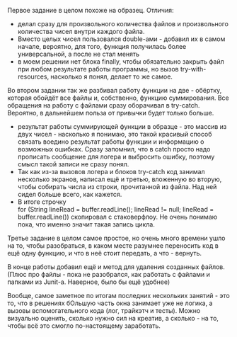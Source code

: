 Первое задание в целом похоже на образец. 
Отличия:
- делал сразу для произвольного количества файлов и произвольного количества чисел 
внутри каждого файла.
- Вместо целых чисел пользовался double-ами - добавил их в самом начале,
вероятно, для того, функция получилась более универсальной, а после не стал менять
- в моем решении нет блока finally, чтобы обязательно закрыть файл при любом результате работы программы,
но вызов try-with-resources, насколько я понял, делает то же самое.

Во втором задании так же разбивал работу функции на две - обёртку, которая обойдёт все файлы
и, собственно, функцию суммирования. 
Все обращения на работу с файлами сразу оборачивал в try-catch. Вероятно, в дальнейшем польза от привычки будет только больше.
- результат работы суммирующей функции в образце - это массив из двух чисел - насколько я понимаю, это такой красивый способ
связать воедино результат работы функции и информацию о возможных ошибках. 
Сразу запомнил, что в catch просто надо прописать сообщение для логера и выбросить ошибку, поэтому смысл такой записи не сразу понял.
- Так как из-за вызовов логера и блоков try-catch код занимал несколько экранов,
написал ещё и третью, вложенную во вторую, чтобы собирать числа из строки, прочитанной из файла.
Над ней сидел больше всего, как кажется.
- В итоге строчку          
for (String lineRead = buffer.readLine(); lineRead != null; lineRead = buffer.readLine()) 
скопировал с стаковерфлоу. Не очень понимаю пока, что именно значит такая запись цикла.

Третье задание в целом самое простое, но очень много времени ушло на то, чтобы разобраться, 
в каком месте разумнее переносить код в ещё одну функцию, и что в неё стоит передать, а что - вернуть. 

В конце работы добавил ещё и метод для удаления созданных файлов. 
(Плюс про файлы -  пока не разобрался, как работать с файлами и папками из Junit-а. Наверное, было бы ещё удобнее)

Вообще, самое заметное по итогам последних нескольких занятий - это то, что в решениях бОльшую часть окна занимает уже не логика, а вызовы вспомогательного кода (лог, трайкэтч и тесты). 
Можно визуально оценить, сколько нужно сил на креатив, а сколько - на то, чтобы всё это смогло по-настоящему заработать. 